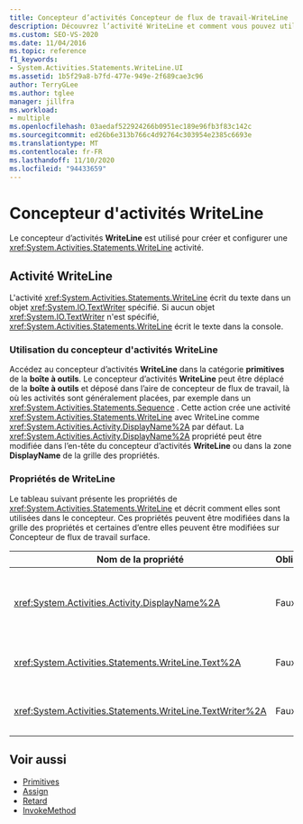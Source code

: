 ```yaml
---
title: Concepteur d’activités Concepteur de flux de travail-WriteLine
description: Découvrez l’activité WriteLine et comment vous pouvez utiliser le concepteur d’activités WriteLine pour créer et configurer une activité WriteLine.
ms.custom: SEO-VS-2020
ms.date: 11/04/2016
ms.topic: reference
f1_keywords:
- System.Activities.Statements.WriteLine.UI
ms.assetid: 1b5f29a8-b7fd-477e-949e-2f689cae3c96
author: TerryGLee
ms.author: tglee
manager: jillfra
ms.workload:
- multiple
ms.openlocfilehash: 03aedaf522924266b0951ec189e96fb3f83c142c
ms.sourcegitcommit: ed26b6e313b766c4d92764c303954e2385c6693e
ms.translationtype: MT
ms.contentlocale: fr-FR
ms.lasthandoff: 11/10/2020
ms.locfileid: "94433659"
---
```

# <a name="writeline-activity-designer"></a>Concepteur d'activités WriteLine

Le concepteur d’activités **WriteLine** est utilisé pour créer et configurer une <xref:System.Activities.Statements.WriteLine> activité.

## <a name="the-writeline-activity"></a>Activité WriteLine

L'activité <xref:System.Activities.Statements.WriteLine> écrit du texte dans un objet <xref:System.IO.TextWriter> spécifié. Si aucun objet <xref:System.IO.TextWriter> n'est spécifié, <xref:System.Activities.Statements.WriteLine> écrit le texte dans la console.

### <a name="using-the-writeline-activity-designer"></a>Utilisation du concepteur d'activités WriteLine

Accédez au concepteur d’activités **WriteLine** dans la catégorie **primitives** de la **boîte à outils**. Le concepteur d’activités **WriteLine** peut être déplacé de la **boîte à outils** et déposé dans l’aire de concepteur de flux de travail, là où les activités sont généralement placées, par exemple dans un <xref:System.Activities.Statements.Sequence> . Cette action crée une activité <xref:System.Activities.Statements.WriteLine> avec WriteLine comme <xref:System.Activities.Activity.DisplayName%2A> par défaut. La <xref:System.Activities.Activity.DisplayName%2A> propriété peut être modifiée dans l’en-tête du concepteur d’activités **WriteLine** ou dans la zone **DisplayName** de la grille des propriétés.

### <a name="the-writeline-properties"></a>Propriétés de WriteLine

Le tableau suivant présente les propriétés de <xref:System.Activities.Statements.WriteLine> et décrit comment elles sont utilisées dans le concepteur. Ces propriétés peuvent être modifiées dans la grille des propriétés et certaines d’entre elles peuvent être modifiées sur Concepteur de flux de travail surface.

|Nom de la propriété|Obligatoire|Usage|
|-|--------------|-|
|<xref:System.Activities.Activity.DisplayName%2A>|Faux|Nom convivial de l'activité <xref:System.Activities.Statements.WriteLine>. La valeur par défaut est WriteLine. Bien que la propriété <xref:System.Activities.Activity.DisplayName%2A> ne soit pas strictement obligatoire, il est recommandé d'en utiliser une.|
|<xref:System.Activities.Statements.WriteLine.Text%2A>|Faux|Texte à écrire. Pour définir la propriété, tapez une expression Visual Basic dans la zone de **texte** sur le concepteur d’activités **WriteLine** ou dans la grille des propriétés.|
|<xref:System.Activities.Statements.WriteLine.TextWriter%2A>|Faux|<xref:System.IO.TextWriter> dans lequel <xref:System.Activities.Statements.WriteLine> écrit <xref:System.Activities.Statements.WriteLine.Text%2A>. La valeur par défaut est la console.|

## <a name="see-also"></a>Voir aussi

- [Primitives](../workflow-designer/primitives-activity-designers.md)
- [Assign](../workflow-designer/assign-activity-designer.md)
- [Retard](../workflow-designer/delay-activity-designer.md)
- [InvokeMethod](../workflow-designer/invokemethod-activity-designer.md)
